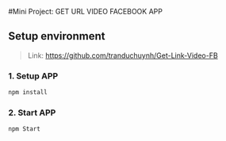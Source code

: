 #Mini Project: GET URL VIDEO FACEBOOK APP

## Setup environment

> Link: https://github.com/tranduchuynh/Get-Link-Video-FB

### 1. Setup APP

```js
npm install
```

### 2. Start APP

```
npm Start
```
